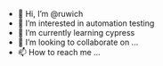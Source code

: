 - 👋 Hi, I’m @ruwich
- 👀 I’m interested in automation testing
- 🌱 I’m currently learning cypress
- 💞️ I’m looking to collaborate on ...
- 📫 How to reach me ...

<!---
ruwich/ruwich is a ✨ special ✨ repository because its `README.md` (this file) appears on your GitHub profile.
You can click the Preview link to take a look at your changes.
--->
